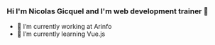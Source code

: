 ### Hi I'm Nicolas Gicquel and I'm web development trainer 👋

- 🔭 I’m currently working at Arinfo
- 🌱 I’m currently learning Vue.js
